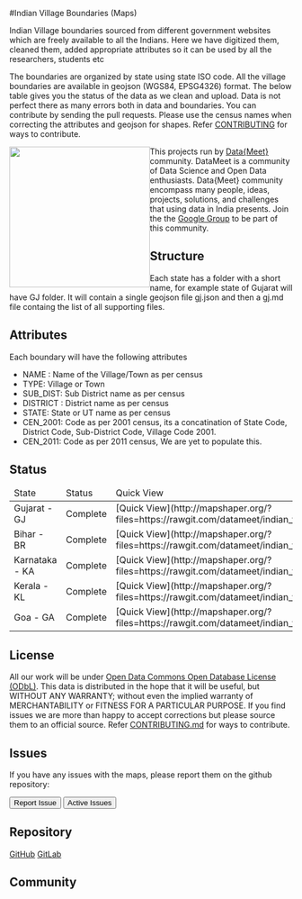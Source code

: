 #Indian Village Boundaries (Maps)

Indian Village boundaries sourced from different government websites which are freely available to all the Indians. Here we have digitized them, cleaned them, added appropriate attributes so it can be used by all the researchers, students etc

The boundaries are organized by state using state ISO code. All the village boundaries are available in geojson (WGS84, EPSG4326) format. The below table gives you the status of the data as we clean and upload. Data is not perfect there as many errors both in data and boundaries. You can contribute by sending the pull requests. Please use the census names when correcting the attributes and geojson for shapes. Refer [CONTRIBUTING](/contributing) for ways to contribute.


<img width="250px" style="float:left" src="http://projects.datameet.org/logo/datameet_logo_v.1.2.png" > This projects run by <a href="http://datameet.org">Data{Meet}</a> community. DataMeet is a community of Data Science and Open Data enthusiasts. Data{Meet} community encompass many people, ideas, projects, solutions, and challenges that using data in India presents. Join the the <a href="https://groups.google.com/group/datameet">Google Group</a> to be part of this community.


## Structure
Each state has a folder with a short name, for example state of Gujarat will have GJ folder. It will contain a single geojson file gj.json and then a gj.md file containg the list of all supporting files.


## Attributes
Each boundary will have the following attributes

* NAME : Name of the Village/Town as per census
* TYPE: Village or Town
* SUB_DIST: Sub District name as per census
* DISTRICT : District name as per census
* STATE: State or UT name as per census
* CEN_2001: Code as per 2001 census, its a concatination of State Code, District Code, Sub-District Code, Village Code 2001.
* CEN_2011: Code as per 2011 census, We are yet to populate this. 

## Status
<table class="table table-bordered">
	<thead >
		<td>State</td>
		<td>Status</td>
		<td>Quick View</td>
		<td>Download</td>
	</thead>
<tbody>
	<tr>
		<td>Gujarat - GJ </td>
		<td>Complete</td>
		<td>[Quick View](http://mapshaper.org/?files=https://rawgit.com/datameet/indian_village_boundaries/master/gj/gj.geojson)</td>
		<td>[Download](https://github.com/datameet/indian_village_boundaries/raw/master/gj/gj.geojson)</td>
	</tr>
	<tr>
		<td>Bihar - BR </td>
		<td>Complete</td>
		<td>[Quick View](http://mapshaper.org/?files=https://rawgit.com/datameet/indian_village_boundaries/master/br/br.geojson)</td>
		<td>[Download](https://github.com/datameet/indian_village_boundaries/raw/master/br/br.geojson)</td>
	</tr>
	<tr>
		<td>Karnataka - KA </td>
		<td>Complete</td>
		<td>[Quick View](http://mapshaper.org/?files=https://rawgit.com/datameet/indian_village_boundaries/master/ka/ka.geojson)</td>
		<td>[Download](https://github.com/datameet/indian_village_boundaries/raw/master/ka/ka.geojson)</td>
	</tr>
	<tr>
		<td>Kerala - KL </td>
		<td>Complete</td>
		<td>[Quick View](http://mapshaper.org/?files=https://rawgit.com/datameet/indian_village_boundaries/master/kl/kl.geojson)</td>
		<td>[Download](https://github.com/datameet/indian_village_boundaries/raw/master/kl/kl.geojson)</td>
	</tr>
	<tr>
		<td>Goa - GA </td>
		<td>Complete</td>
		<td>[Quick View](http://mapshaper.org/?files=https://rawgit.com/datameet/indian_village_boundaries/master/ga/ga.geojson)</td>
		<td>[Download](https://github.com/datameet/indian_village_boundaries/raw/master/ga/ga.geojson)</td>
	</tr>

</tbody>
</table>	

## License
All our work will be under [Open Data Commons Open Database License (ODbL)](http://opendatacommons.org/licenses/odbl/). This data is distributed in the hope that it will be useful, but WITHOUT ANY WARRANTY; without even the implied warranty of MERCHANTABILITY or FITNESS FOR A PARTICULAR PURPOSE.  If you find issues we are more than happy to accept corrections but please source them to an official source. Refer [CONTRIBUTING.md](CONTRIBUTING.md) for ways to contribute.

## Issues

If you have any issues with the maps, please report them on the github repository:

<a href="https://github.com/datameet/indian_village_boundaries/issues/new"><button class="btn btn-primary" type="submit">Report Issue</button></a>
<a href="https://github.com/datameet/indian_village_boundaries/issues"><button class="btn btn-primary" type="submit">Active Issues</button></a>


## Repository
<a class="btn btn-lg btn-success" href="https://github.com/datameet/indian_village_boundaries">
  <i class="fa fa-github fa-2x pull-left"></i> GitHub</a>   <a class="btn btn-lg btn-success" href="https://gitlab.com/datameet/indian_village_boundaries">
  <i class="fa fa-git fa-2x pull-left"></i> GitLab</a>


## Community
